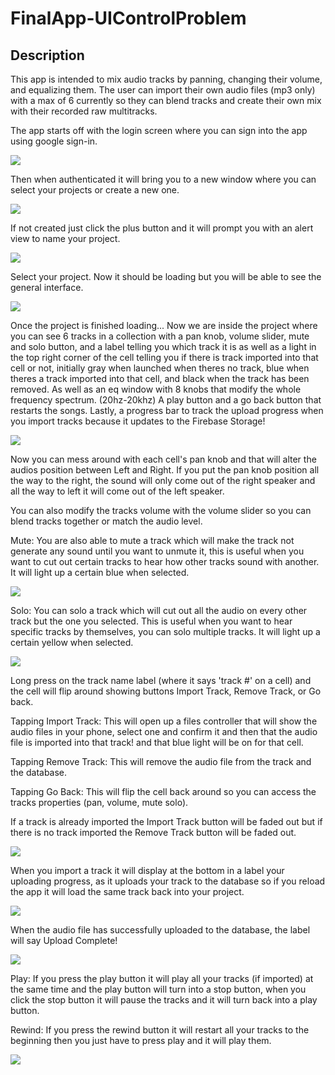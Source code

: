 # FinalApp-UIControlProblem

## Description

This app is intended to mix audio tracks by panning, changing their volume, and equalizing them. The user can import their own audio files (mp3 only) with a max of 6 currently so they can blend tracks and create their own mix with their recorded raw multitracks.




The app starts off with the login screen where you can sign into the app using google sign-in.

![](ImagesForReadMeFinal/image1.png)

Then when authenticated it will bring you to a new window where you can select your projects or create a new one.

![](ImagesForReadMeFinal/image2.png)

If not created just click the plus button and it will prompt you with an alert view to name your project.

![](ImagesForReadMeFinal/image3.png)

Select your project. Now it should be loading but you will be able to see the general interface.

![](ImagesForReadMeFinal/image4.png)

Once the project is finished loading...
Now we are inside the project where you can see 6 tracks in a collection with a pan knob, volume slider, mute and solo button, and a label telling you which track it is as well as a light in the top right corner of the cell telling you if there is track imported into that cell or not, initially gray when launched when theres no track, blue when theres a track imported into that cell, and black when the track has been removed.
As well as an eq window with 8 knobs that modify the whole frequency spectrum. (20hz-20khz)
A play button and a go back button that restarts the songs.
Lastly, a progress bar to track the upload progress when you import tracks because it updates to the Firebase Storage!

![](ImagesForReadMeFinal/image5.png)

Now you can mess around with each cell's pan knob and that will alter the audios position between Left and Right. If you put the pan knob position all the way to the right, the sound will only come out of the right speaker and all the way to left it will come out of the left speaker.

You can also modify the tracks volume with the volume slider so you can blend tracks together or match the audio level.

Mute: You are also able to mute a track which will make the track not generate any sound until you want to unmute it, this is useful when you want to cut out certain tracks to hear how other tracks sound with another. It will light up a certain blue when selected.

![](ImagesForReadMeFinal/image6.png)

Solo: You can solo a track which will cut out all the audio on every other track but the one you selected. This is useful when you want to hear specific tracks by themselves, you can solo multiple tracks. It will light up a certain yellow when selected.

![](ImagesForReadMeFinal/image7.png)

Long press on the track name label (where it says 'track #' on a cell) and the cell will flip around showing buttons Import Track, Remove Track, or Go back.

Tapping Import Track: This will open up a files controller that will show the audio files in your phone, select one and confirm it and then that the audio file is imported into that track! and that blue light will be on for that cell.

Tapping Remove Track: This will remove the audio file from the track and the database.

Tapping Go Back: This will flip the cell back around so you can access the tracks properties (pan, volume, mute solo).

If a track is already imported the Import Track button will be faded out but if there is no track imported the Remove Track button will be faded out.

![](ImagesForReadMeFinal/image8.png)

When you import a track it will display at the bottom in a label your uploading progress, as it uploads your track to the database so if you reload the app it will load the same track back into your project.

![](ImagesForReadMeFinal/image12.png)

When the audio file has successfully uploaded to the database, the label will say Upload Complete!

![](ImagesForReadMeFinal/image13.png)

Play: If you press the play button it will play all your tracks (if imported) at the same time and the play button will turn into a stop button, when you click the stop button it will pause the tracks and it will turn back into a play button.

Rewind: If you press the rewind button it will restart all your tracks to the beginning then you just have to press play and it will play them.

![](ImagesForReadMeFinal/image10.png)
